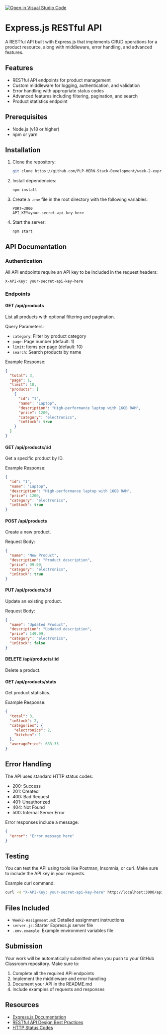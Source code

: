 [![Open in Visual Studio Code](https://classroom.github.com/assets/open-in-vscode-2e0aaae1b6195c2367325f4f02e2d04e9abb55f0b24a779b69b11b9e10269abc.svg)](https://classroom.github.com/online_ide?assignment_repo_id=19694303&assignment_repo_type=AssignmentRepo)

# Express.js RESTful API

A RESTful API built with Express.js that implements CRUD operations for a product resource, along with middleware, error handling, and advanced features.

## Features

- RESTful API endpoints for product management
- Custom middleware for logging, authentication, and validation
- Error handling with appropriate status codes
- Advanced features including filtering, pagination, and search
- Product statistics endpoint

## Prerequisites

- Node.js (v18 or higher)
- npm or yarn

## Installation

1. Clone the repository:

   ```bash
   git clone https://github.com/PLP-MERN-Stack-Development/week-2-express-js-assignment-Barmakyy.git
   ```

2. Install dependencies:

   ```bash
   npm install
   ```

3. Create a `.env` file in the root directory with the following variables:

   ```
   PORT=3000
   API_KEY=your-secret-api-key-here
   ```

4. Start the server:
   ```bash
   npm start
   ```

## API Documentation

### Authentication

All API endpoints require an API key to be included in the request headers:

```
X-API-Key: your-secret-api-key-here
```

### Endpoints

#### GET /api/products

List all products with optional filtering and pagination.

Query Parameters:

- `category`: Filter by product category
- `page`: Page number (default: 1)
- `limit`: Items per page (default: 10)
- `search`: Search products by name

Example Response:

```json
{
  "total": 3,
  "page": 1,
  "limit": 10,
  "products": [
    {
      "id": "1",
      "name": "Laptop",
      "description": "High-performance laptop with 16GB RAM",
      "price": 1200,
      "category": "electronics",
      "inStock": true
    }
  ]
}
```

#### GET /api/products/:id

Get a specific product by ID.

Example Response:

```json
{
  "id": "1",
  "name": "Laptop",
  "description": "High-performance laptop with 16GB RAM",
  "price": 1200,
  "category": "electronics",
  "inStock": true
}
```

#### POST /api/products

Create a new product.

Request Body:

```json
{
  "name": "New Product",
  "description": "Product description",
  "price": 99.99,
  "category": "electronics",
  "inStock": true
}
```

#### PUT /api/products/:id

Update an existing product.

Request Body:

```json
{
  "name": "Updated Product",
  "description": "Updated description",
  "price": 149.99,
  "category": "electronics",
  "inStock": false
}
```

#### DELETE /api/products/:id

Delete a product.

#### GET /api/products/stats

Get product statistics.

Example Response:

```json
{
  "total": 3,
  "inStock": 2,
  "categories": {
    "electronics": 2,
    "kitchen": 1
  },
  "averagePrice": 683.33
}
```

## Error Handling

The API uses standard HTTP status codes:

- 200: Success
- 201: Created
- 400: Bad Request
- 401: Unauthorized
- 404: Not Found
- 500: Internal Server Error

Error responses include a message:

```json
{
  "error": "Error message here"
}
```

## Testing

You can test the API using tools like Postman, Insomnia, or curl. Make sure to include the API key in your requests.

Example curl command:

```bash
curl -H "X-API-Key: your-secret-api-key-here" http://localhost:3000/api/products
```

## Files Included

- `Week2-Assignment.md`: Detailed assignment instructions
- `server.js`: Starter Express.js server file
- `.env.example`: Example environment variables file

## Submission

Your work will be automatically submitted when you push to your GitHub Classroom repository. Make sure to:

1. Complete all the required API endpoints
2. Implement the middleware and error handling
3. Document your API in the README.md
4. Include examples of requests and responses

## Resources

- [Express.js Documentation](https://expressjs.com/)
- [RESTful API Design Best Practices](https://restfulapi.net/)
- [HTTP Status Codes](https://developer.mozilla.org/en-US/docs/Web/HTTP/Status)

